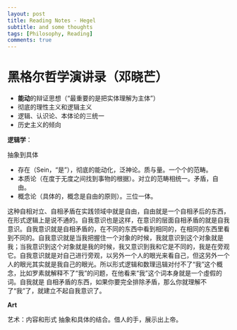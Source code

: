 ```yaml
---
layout: post
title: Reading Notes - Hegel
subtitle: and some thoughts
tags: [Philosophy, Reading]
comments: true
---
```



# 黑格尔哲学演讲录（邓晓芒）

* **能动**的辩证思想（“最重要的是把实体理解为主体”）
* 彻底的理性主义和逻辑主义
* 逻辑、认识论、本体论的三统一
* 历史主义的倾向

**逻辑学**：

抽象到具体

* 存在（Sein，“是”），彻底的能动化，泛神论。质与量。一个个的范畴。
* 本质论（在度于无度之间找到事物的根据）。对立的范畴相统一。矛盾，自由。
* 概念论（具体的，概念是自由的原则）。三位一体。


这种自相对立、自相矛盾在实践领域中就是自由，自由就是一个自相矛后的东西，在形式逻辑上是说不通的。自我意识也是这样，在意识的层面自相矛盾的就是自我意识。自我意识就是自相矛盾的，在不同的东西中看到相同的，在相同的东西里看到不同的。自我意识就是当我把握住一个对象的时候，我就意识到这个对象就是我；当我意识到这个对象就是我的时候，我又意识到我和它是不同的，我是在旁观它。自我意识就是对自己进行旁观，以另外一个人的眼光来看自己，但这另外一个人的眼光其实就是我自己的眼光。所以形式逻辑和数理迅辑对付不了“我”这个概念，比如罗素就解释不了“我”的问题，在他看来“我”这个词本身就是一个虛假的词。自我就是
自相矛盾的东西，如果你要完全排除矛盾，那么你就理解不了“我”了，就建立不起自我意识了。


**Art**

艺术：内容和形式 抽象和具体的结合。借人的手，展示出上帝。
